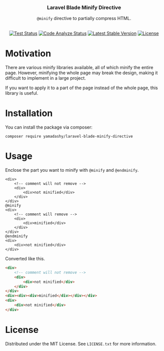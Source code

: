 <div align="center">
  <h3>Laravel Blade Minify Directive</h3>
  <code>@minify</code> directive to partially compress HTML.
</div>
<br>
<p align="center">
  <a href="https://github.com/yamadashy/laravel-blade-minify-directive/actions"><img src="https://img.shields.io/github/workflow/status/yamadashy/laravel-blade-minify-directive/Tests?label=tests&logo=github" alt="Test Status"></a>
  <a href="https://phpstan.org/user-guide/rule-levels"><img src="https://img.shields.io/badge/PHPStan-Level%209-brightgreen" alt="Code Analyze Status"></a>
  <a href="https://packagist.org/packages/yamadashy/laravel-blade-minify-directive"><img src="https://img.shields.io/packagist/v/yamadashy/laravel-blade-minify-directive" alt="Latest Stable Version"></a>
  <a href="https://github.com/yamadashy/laravel-blade-minify-directive/blob/main/LICENSE.txt"><img src="https://img.shields.io/github/license/yamadashy/laravel-blade-minify-directive" alt="License"></a>
</p>


# Motivation
There are various minify libraries available, all of which minify the entire page.
However, minifying the whole page may break the design, making it difficult to implement in a large project.

If you want to apply it to a part of the page instead of the whole page, this library is useful.

# Installation
You can install the package via composer:
```
composer require yamadashy/laravel-blade-minify-directive
```

# Usage

Enclose the part you want to minify with `@minify` and `@endminify`.
```blade
<div>
    <!-- comment will not remove -->
    <div>
        <div>not minified</div>
    </div>
</div>
@minify
<div>
    <!-- comment will remove -->
    <div>
        <div>minified</div>
    </div>
</div>
@endminify
<div>
    <div>not minified</div>
</div>
```

Converted like this.
```html
<div>
    <!-- comment will not remove -->
    <div>
        <div>not minified</div>
    </div>
</div>
<div><div><div>minified</div></div></div>
<div>
    <div>not minified</div>
</div>
```

# License
Distributed under the MIT License. See `LICENSE.txt` for more information.
